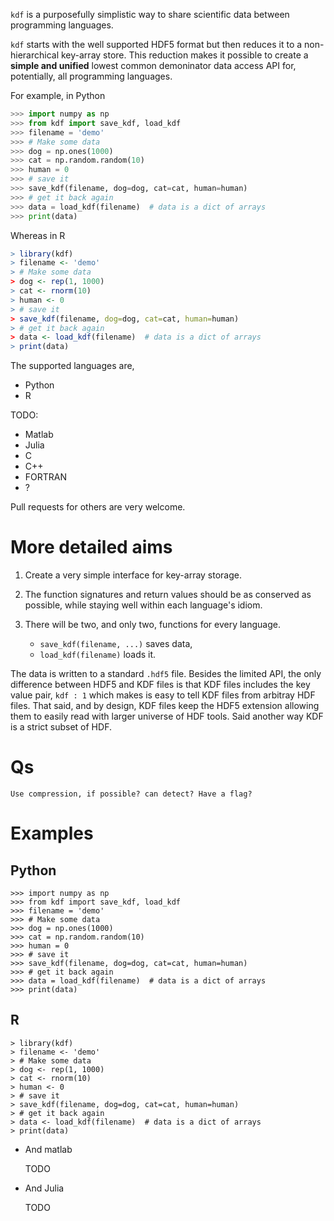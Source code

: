 `kdf` is a purposefully simplistic way to share scientific data between programming languages. 

`kdf` starts with the well supported HDF5 format but then reduces it to a non-hierarchical key-array store. This reduction makes it possible to create a **simple and unified** lowest common demoninator data access API for, potentially, all programming languages.

For example, in Python 

```python    
>>> import numpy as np
>>> from kdf import save_kdf, load_kdf
>>> filename = 'demo'
>>> # Make some data
>>> dog = np.ones(1000)
>>> cat = np.random.random(10)
>>> human = 0
>>> # save it
>>> save_kdf(filename, dog=dog, cat=cat, human=human)
>>> # get it back again
>>> data = load_kdf(filename)  # data is a dict of arrays
>>> print(data)
```
    
Whereas in R
    
```r
> library(kdf) 
> filename <- 'demo'
> # Make some data
> dog <- rep(1, 1000)
> cat <- rnorm(10)
> human <- 0
> # save it
> save_kdf(filename, dog=dog, cat=cat, human=human)
> # get it back again
> data <- load_kdf(filename)  # data is a dict of arrays
> print(data)
```

The supported languages are,

 - Python
 - R

TODO:

 - Matlab
 - Julia
 - C
 - C++
 - FORTRAN
 - ?

Pull requests for others are very welcome.


# More detailed aims

1. Create a very simple interface for key-array storage.
2. The function signatures and return values should be as conserved as possible, while staying well within each language's idiom. 
3. There will be two, and only two, functions for every language.      

    - `save_kdf(filename, ...)` saves data, 
    - `load_kdf(filename)` loads it.  

The data is written to a standard `.hdf5` file. Besides the limited API, the only difference between HDF5 and KDF files is that KDF files includes the key value pair, `kdf : 1` which makes is easy to tell KDF files from arbitray HDF files. That said, and by design, KDF files keep the HDF5 extension allowing them to easily read with larger universe of HDF tools. Said another way KDF is a strict subset of HDF.


# Qs

    Use compression, if possible? can detect? Have a flag?


# Examples

## Python 
    
    >>> import numpy as np
    >>> from kdf import save_kdf, load_kdf
    >>> filename = 'demo'
    >>> # Make some data
    >>> dog = np.ones(1000)
    >>> cat = np.random.random(10)
    >>> human = 0
    >>> # save it
    >>> save_kdf(filename, dog=dog, cat=cat, human=human)
    >>> # get it back again
    >>> data = load_kdf(filename)  # data is a dict of arrays
    >>> print(data)
    
## R

    > library(kdf) 
    > filename <- 'demo'
    > # Make some data
    > dog <- rep(1, 1000)
    > cat <- rnorm(10)
    > human <- 0
    > # save it
    > save_kdf(filename, dog=dog, cat=cat, human=human)
    > # get it back again
    > data <- load_kdf(filename)  # data is a dict of arrays
    > print(data)


* And matlab

    TODO

* And Julia

    TODO

